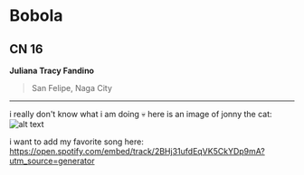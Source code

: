 # Bobola
## CN 16
**Juliana Tracy Fandino**
> San Felipe, Naga City
---
i really don't know what i am doing :skull:
here is an image of jonny the cat: ![alt text](https://static.wikia.nocookie.net/themandelacatalogue/images/3/3e/Jonny.webp/revision/latest?cb=20220621150855)

i want to add my favorite song here:
https://open.spotify.com/embed/track/2BHj31ufdEqVK5CkYDp9mA?utm_source=generator
